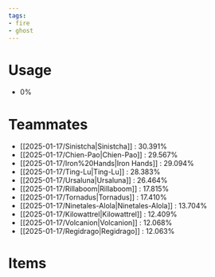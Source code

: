 ```yaml
---
tags:
- fire
- ghost
---
```

# Usage
- 0%
# Teammates
- [[2025-01-17/Sinistcha|Sinistcha]] : 30.391%
- [[2025-01-17/Chien-Pao|Chien-Pao]] : 29.567%
- [[2025-01-17/Iron%20Hands|Iron Hands]] : 29.094%
- [[2025-01-17/Ting-Lu|Ting-Lu]] : 28.383%
- [[2025-01-17/Ursaluna|Ursaluna]] : 26.464%
- [[2025-01-17/Rillaboom|Rillaboom]] : 17.815%
- [[2025-01-17/Tornadus|Tornadus]] : 17.410%
- [[2025-01-17/Ninetales-Alola|Ninetales-Alola]] : 13.704%
- [[2025-01-17/Kilowattrel|Kilowattrel]] : 12.409%
- [[2025-01-17/Volcanion|Volcanion]] : 12.068%
- [[2025-01-17/Regidrago|Regidrago]] : 12.063%
# Items
